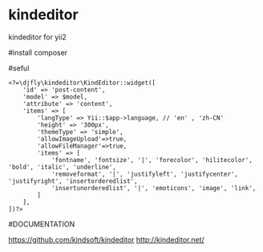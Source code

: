 kindeditor
==========

kindeditor for yii2

#install
composer


#seful
~~~~~~~~~~~~~
<?=\djfly\kindeditor\KindEditor::widget([
    'id' => 'post-content',
    'model' => $model,
    'attribute' => 'content',
    'items' => [
        'langType' => Yii::$app->language, // 'en' , 'zh-CN'
        'height' => '300px',
        'themeType' => 'simple',
        'allowImageUpload'=>true,
        'allowFileManager'=>true,
        'items' => [
            'fontname', 'fontsize', '|', 'forecolor', 'hilitecolor', 'bold', 'italic', 'underline',
            'removeformat', '|', 'justifyleft', 'justifycenter', 'justifyright', 'insertorderedlist',
            'insertunorderedlist', '|', 'emoticons', 'image', 'link',
        ]
    ],
])?>
~~~~~~~~~~~~~


#DOCUMENTATION

https://github.com/kindsoft/kindeditor
http://kindeditor.net/
